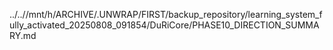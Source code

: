 ../..//mnt/h/ARCHIVE/.UNWRAP/FIRST/backup_repository/learning_system_fully_activated_20250808_091854/DuRiCore/PHASE10_DIRECTION_SUMMARY.md